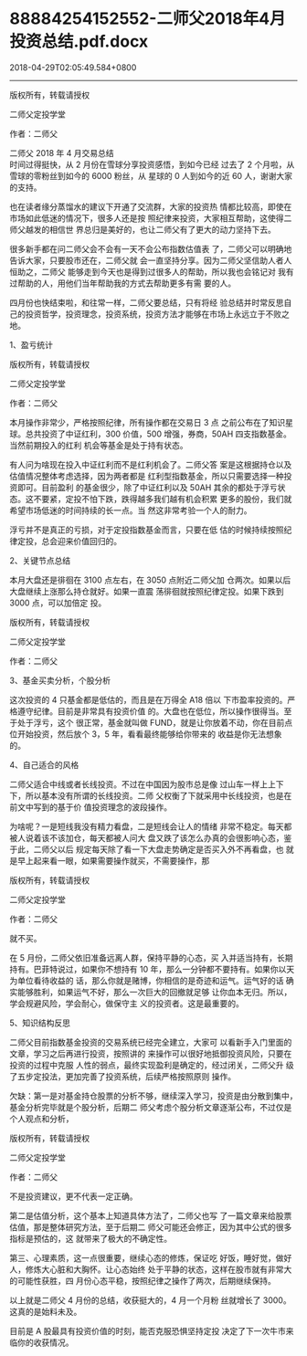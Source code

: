 # 88884254152552-二师父2018年4月投资总结.pdf.docx

2018-04-29T02:05:49.584+0800

----

版权所有，转载请授权

二师父定投学堂

作者：二师父

二师父 2018 年 4 月交易总结   
时间过得挺快，从 2 月份在雪球分享投资感悟，到如今已经 过去了 2 个月啦，从雪球的零粉丝到如今的 6000 粉丝，从 星球的 0 人到如今的近 60 人，谢谢大家的支持。 

也在读者缘分蒸馏水的建议下开通了交流群，大家的投资热 情都比较高，即使在市场如此低迷的情况下，很多人还是按 照纪律来投资，大家相互帮助，这使得二师父越发的相信世 界总归是美好的，也让二师父有了更大的动力坚持下去。 

很多新手都在问二师父会不会有一天不会公布指数估值表 了，二师父可以明确地告诉大家，只要股市还在，二师父就 会一直坚持分享。因为二师父坚信助人者人恒助之，二师父 能够走到今天也是得到过很多人的帮助，所以我也会铭记对 我有过帮助的人，用他们当年帮助我的方式去帮助更多有需 要的人。 

四月份也快结束啦，和往常一样，二师父要总结，只有将经 验总结并时常反思自己的投资哲学，投资理念，投资系统，投资方法才能够在市场上永远立于不败之地。 

1、盈亏统计 

版权所有，转载请授权

二师父定投学堂

作者：二师父

本月操作非常少，严格按照纪律，所有操作都在交易日 3 点 之前公布在了知识星球。总共投资了中证红利，300 价值，500 增强，券商，50AH 四支指数基金。当然前期投入的红利 机会等基金是处于持有状态。 

有人问为啥现在投入中证红利而不是红利机会了。二师父答 案是这根据持仓以及估值情况整体考虑选择，因为两者都是 红利型指数基金，所以只需要选择一种投资即可。目前盈利 的基金很少，除了中证红利以及 50AH 其余的都处于浮亏状 态。这不要紧，定投不怕下跌，跌得越多我们越有机会积累 更多的股份，我们就希望市场低迷的时间持续的长一点。当 然这非常考验一个人的耐力。 

浮亏并不是真正的亏损，对于定投指数基金而言，只要在低 估的时候持续按照纪律定投，总会迎来价值回归的。 

2、关键节点总结 

本月大盘还是徘徊在 3100 点左右，在 3050 点附近二师父加 仓两次。如果以后大盘继续上涨那么持仓就好。如果一直震 荡徘徊就按照纪律定投。如果下跌到 3000 点，可以加倍定 投。 

版权所有，转载请授权

二师父定投学堂

作者：二师父

3、基金买卖分析，个股分析 

这次投资的 4 只基金都是低估的，而且是在万得全 A18 倍以 下市盈率投资的。严格遵守纪律。目前是非常具有投资价值 的。大盘也在低位，所以操作很得当。至于处于浮亏，这个 很正常，基金就叫做 FUND，就是让你放着不动，你在目前点 位开始投资，然后放个 3，5 年，看看最终能够给你带来的 收益是你无法想象的。 

4、自己适合的风格 

二师父适合中线或者长线投资。不过在中国因为股市总是像 过山车一样上上下下，所以基本没有所谓的长线投资。二师 父权衡了下就采用中长线投资，也是在前文中写到的基于价 值投资理念的波段操作。 

为啥呢？一是短线我没有精力看盘，二是短线会让人的情绪 非常不稳定。每天都被人说着该不该加仓，每天都被人问大 盘又跌了该怎么办真的会很影响心态，鉴于此，二师父以后 规定每天除了看一下大盘走势确定是否买入外不再看盘，也 就是早上起来看一眼，如果需要操作就买，不需要操作，那

版权所有，转载请授权

二师父定投学堂

作者：二师父

就不买。 

在 5 月份，二师父依旧准备远离人群，保持平静的心态，买 入并适当持有，长期持有。巴菲特说过，如果你不想持有 10 年，那么一分钟都不要持有。如果你以天为单位看待收益的 话，那么你就是赌博，你相信的是奇迹和运气。运气好的话 确实能够胜利，如果运气不好，那么一次巨大的回撤就足够 让你血本无归。所以，学会规避风险，学会耐心，做保守主 义的投资者。这是最重要的。 

5、知识结构反思 

二师父目前指数基金投资的交易系统已经完全建立，大家可 以看新手入门里面的文章，学习之后再进行投资，按照讲的 来操作可以很好地抵御投资风险，只要在投资的过程中克服 人性的弱点，最终实现盈利是确定的，经过闭关，二师父升 级了五步定投法，更加完善了投资系统，后续严格按照原则 操作。 

欠缺：第一是对基金持仓股票的分析不够，继续深入学习，投资是由分散到集中，基金分析完毕就是个股分析，后期二 师父考虑个股分析文章逐渐公布，不过仅是个人观点和分析，

版权所有，转载请授权

二师父定投学堂

作者：二师父

不是投资建议，更不代表一定正确。 

第二是估值分析，这个基本上知道具体方法了，二师父也写 了一篇文章来给股票估值，那是整体研究方法，至于后期二 师父可能还会修正，因为其中公式的很多指标是预估的，这 就带来了极大的不确定性。 

第三、心理素质，这一点很重要，继续心态的修炼，保证吃 好饭，睡好觉，做好人，修炼大心脏和大胸怀。让心态始终 处于平静的状态，这样在股市就有非常大的可能性获胜，四 月份心态平稳，按照纪律之操作了两次，后期继续保持。 

以上就是二师父 4 月份的总结，收获挺大的，4 月一个月粉 丝就增长了 3000。这真的是始料未及。 

目前是 A 股最具有投资价值的时刻，能否克服恐惧坚持定投 决定了下一次牛市来临你的收获情况。 

